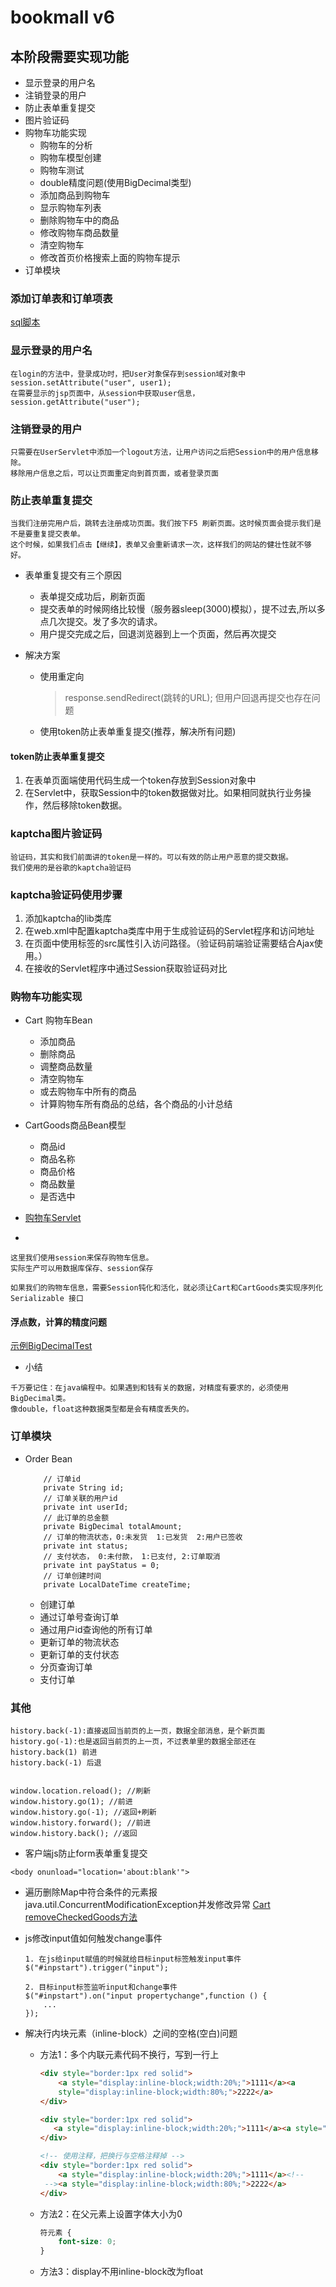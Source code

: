 bookmall v6
==

## 本阶段需要实现功能
* 显示登录的用户名
* 注销登录的用户
* 防止表单重复提交
* 图片验证码
* 购物车功能实现
    * 购物车的分析
    * 购物车模型创建
    * 购物车测试
    * double精度问题(使用BigDecimal类型)
    * 添加商品到购物车
    * 显示购物车列表
    * 删除购物车中的商品
    * 修改购物车商品数量
    * 清空购物车
    * 修改首页价格搜索上面的购物车提示
* 订单模块

### 添加订单表和订单项表
[sql脚本](sql/bookmall_v6.sql)

### 显示登录的用户名
```text
在login的方法中，登录成功时，把User对象保存到session域对象中 session.setAttribute("user", user1);
在需要显示的jsp页面中，从session中获取user信息，session.getAttribute("user");
```

### 注销登录的用户
```text
只需要在UserServlet中添加一个logout方法，让用户访问之后把Session中的用户信息移除。
移除用户信息之后，可以让页面重定向到首页面，或者登录页面
```

### 防止表单重复提交
```text
当我们注册完用户后，跳转去注册成功页面。我们按下F5 刷新页面。这时候页面会提示我们是不是要重复提交表单。
这个时候，如果我们点击【继续】，表单又会重新请求一次，这样我们的网站的健壮性就不够好。
```
* 表单重复提交有三个原因
    * 表单提交成功后，刷新页面
    * 提交表单的时候网络比较慢（服务器sleep(3000)模拟），提不过去,所以多点几次提交。发了多次的请求。
    * 用户提交完成之后，回退浏览器到上一个页面，然后再次提交

* 解决方案
    * 使用重定向
        >response.sendRedirect(跳转的URL); 但用户回退再提交也存在问题
    * 使用token防止表单重复提交(推荐，解决所有问题)

#### token防止表单重复提交
1. 在表单页面端使用代码生成一个token存放到Session对象中
2. 在Servlet中，获取Session中的token数据做对比。如果相同就执行业务操作，然后移除token数据。

### kaptcha图片验证码
```text
验证码，其实和我们前面讲的token是一样的。可以有效的防止用户恶意的提交数据。
我们使用的是谷歌的kaptcha验证码
```

### kaptcha验证码使用步骤
1. 添加kaptcha的lib类库
2. 在web.xml中配置kaptcha类库中用于生成验证码的Servlet程序和访问地址	
3. 在页面中使用<img>标签的src属性引入访问路径。（验证码前端验证需要结合Ajax使用。）
4. 在接收的Servlet程序中通过Session获取验证码对比


### 购物车功能实现
* Cart 购物车Bean
    * 添加商品
    * 删除商品
    * 调整商品数量
    * 清空购物车
    * 或去购物车中所有的商品
    * 计算购物车所有商品的总结，各个商品的小计总结

* CartGoods商品Bean模型
    * 商品id
    * 商品名称
    * 商品价格
    * 商品数量
    * 是否选中

* [购物车Servlet](src/com/bookmall/web/CartServlet.java)


* 
```text
这里我们使用session来保存购物车信息。
实际生产可以用数据库保存、session保存

如果我们的购物车信息，需要Session钝化和活化，就必须让Cart和CartGoods类实现序列化Serializable 接口
```

#### 浮点数，计算的精度问题
[示例BigDecimalTest](src/test/com/bookmall/bean/BigDecimalTest.javas)

* 小结
```text
千万要记住：在java编程中。如果遇到和钱有关的数据，对精度有要求的，必须使用BigDecimal类。
像double，float这种数据类型都是会有精度丢失的。
```

### 订单模块
* Order Bean
    ```text
        // 订单id
        private String id;
        // 订单关联的用户id
        private int userId;
        // 此订单的总金额
        private BigDecimal totalAmount;
        // 订单的物流状态，0:未发货  1:已发货  2:用户已签收
        private int status;
        // 支付状态， 0:未付款， 1:已支付, 2:订单取消
        private int payStatus = 0;
        // 订单创建时间
        private LocalDateTime createTime;
    ```
    * 创建订单
    * 通过订单号查询订单
    * 通过用户id查询他的所有订单
    * 更新订单的物流状态
    * 更新订单的支付状态
    * 分页查询订单
    * 支付订单

### 其他
```text
history.back(-1):直接返回当前页的上一页，数据全部消息，是个新页面
history.go(-1):也是返回当前页的上一页，不过表单里的数据全部还在 
history.back(1) 前进 
history.back(-1) 后退


window.location.reload(); //刷新 
window.history.go(1); //前进 
window.history.go(-1); //返回+刷新 
window.history.forward(); //前进 
window.history.back(); //返回 
```

* 客户端js防止form表单重复提交
```text
<body onunload="location='about:blank'">
```

* 遍历删除Map中符合条件的元素报java.util.ConcurrentModificationException并发修改异常
    [Cart removeCheckedGoods方法](src/com/bookmall/bean/Cart.java)
    
* js修改input值如何触发change事件
    ```text
    1. 在js给input赋值的时候就给目标input标签触发input事件
    $("#inpstart").trigger("input"); 
    
    2. 目标input标签监听input和change事件
    $("#inpstart").on("input propertychange",function () {
        ...
    });
    ```
* 解决行内块元素（inline-block）之间的空格(空白)问题
    * 方法1：多个内联元素代码不换行，写到一行上
        ```html
        <div style="border:1px red solid">
            <a style="display:inline-block;width:20%;">1111</a><a 
            style="display:inline-block;width:80%;">2222</a>
        </div>
        ```
        ```html
        <div style="border:1px red solid">
           <a style="display:inline-block;width:20%;">1111</a><a style="display:inline-block;width:80%;">2222</a>
        </div>
        ```
        ```html
        <!-- 使用注释，把换行与空格注释掉 -->
        <div style="border:1px red solid">
            <a style="display:inline-block;width:20%;">1111</a><!--
         --><a style="display:inline-block;width:80%;">2222</a>
        </div>
        ```
    * 方法2：在父元素上设置字体大小为0
        ```css
        符元素 {
            font-size: 0;
        }
        ```
    * 方法3：display不用inline-block改为float